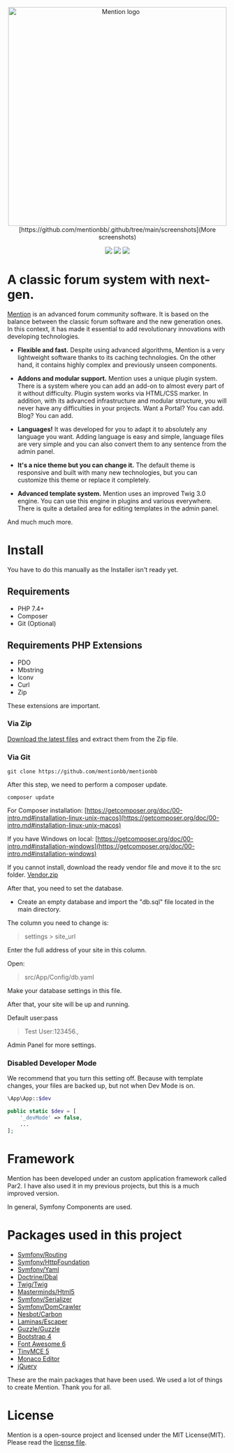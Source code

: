 <p align="center">
    <picture>
        <source media="(prefers-color-scheme: dark)"
            srcset="https://github.com/mentionbb/mentionbb/blob/master/public/images/logo-nightmode.svg">
        <source media="(prefers-color-scheme: light)"
            srcset="https://github.com/mentionbb/mentionbb/blob/master/public/images/logo.svg">
        <img alt="Mention logo" src="https://github.com/mentionbb/mentionbb/blob/master/public/images/logo.svg"
            width="500px">
    </picture>
    [https://github.com/mentionbb/.github/tree/main/screenshots](More screenshots)
</p>

<p align="center">
    <img src="https://img.shields.io/github/license/mentionbb/mentionbb" />
    <img src="https://img.shields.io/github/repo-size/mentionbb/mentionbb" />
    <img src="https://img.shields.io/github/commit-activity/w/mentionbb/mentionbb" />
</p>

# A classic forum system with next-gen.
[Mention](https://mentionbb.com/community) is an advanced forum community software. It is based on the balance between the classic forum software and the new generation ones. In this context, it has made it essential to add revolutionary innovations with developing technologies.
- **Flexible and fast.** Despite using advanced algorithms, Mention is a very lightweight software thanks to its caching technologies. On the other hand, it contains highly complex and previously unseen components.

- **Addons and modular support.** Mention uses a unique plugin system. There is a system where you can add an add-on to almost every part of it without difficulty. Plugin system works via HTML/CSS marker. In addition, with its advanced infrastructure and modular structure, you will never have any difficulties in your projects. Want a Portal? You can add. Blog? You can add.

- **Languages!** It was developed for you to adapt it to absolutely any language you want. Adding language is easy and simple, language files are very simple and you can also convert them to any sentence from the admin panel.

- **It's a nice theme but you can change it.** The default theme is responsive and built with many new technologies, but you can customize this theme or replace it completely.

- **Advanced template system.** Mention uses an improved Twig 3.0 engine. You can use this engine in plugins and various everywhere. There is quite a detailed area for editing templates in the admin panel.

And much much more.

# Install

You have to do this manually as the Installer isn't ready yet.

## Requirements
- PHP 7.4+
- Composer
- Git (Optional)

## Requirements PHP Extensions
- PDO
- Mbstring
- Iconv
- Curl
- Zip

These extensions are important.

### Via Zip

[Download the latest files](https://github.com/mentionbb/mentionbb/releases/latest) and extract them from the Zip file.

### Via Git

```
git clone https://github.com/mentionbb/mentionbb
```

After this step, we need to perform a composer update.
```
composer update
```

For Composer installation: [https://getcomposer.org/doc/00-intro.md#installation-linux-unix-macos](https://getcomposer.org/doc/00-intro.md#installation-linux-unix-macos)

If you have Windows on local: [https://getcomposer.org/doc/00-intro.md#installation-windows](https://getcomposer.org/doc/00-intro.md#installation-windows)

If you cannot install, download the ready vendor file and move it to the src folder.
[Vendor.zip](https://github.com/mentionbb/mentionbb/raw/master/vendor.zip)

After that, you need to set the database.

- Create an empty database and import the "db.sql" file located in the main directory.

The column you need to change is:
> settings > site_url

Enter the full address of your site in this column.

Open:
> src/App/Config/db.yaml

Make your database settings in this file.

After that, your site will be up and running.

Default user:pass
> Test User:123456.,

Admin Panel for more settings.

### Disabled Developer Mode

We recommend that you turn this setting off. Because with template changes, your files are backed up, but not when Dev Mode is on.

``` php
\App\App::$dev
```

``` php
public static $dev = [
	'_devMode' => false,
    ...
];
```

# Framework

Mention has been developed under an custom application framework called Par2. I have also used it in my previous projects, but this is a much improved version.

In general, Symfony Components are used.

# Packages used in this project
- [Symfony/Routing](https://symfony.com/doc/5.4/create_framework/routing.html)
- [Symfony/HttpFoundation](https://symfony.com/doc/5.4/components/http_foundation.html)
- [Symfony/Yaml](https://symfony.com/doc/5.4/components/yaml.html)
- [Doctrine/Dbal](https://www.doctrine-project.org/projects/dbal/current.html)
- [Twig/Twig](https://twig.symfony.com/)
- [Masterminds/Html5](https://github.com/Masterminds/html5-php)
- [Symfony/Serializer](https://symfony.com/doc/5.4/components/serializer.html)
- [Symfony/DomCrawler](https://symfony.com/doc/5.4/components/dom_crawler.html)
- [Nesbot/Carbon](https://carbon.nesbot.com/)
- [Laminas/Escaper](https://docs.laminas.dev/laminas-escaper/)
- [Guzzle/Guzzle](https://github.com/guzzle/guzzle)
- [Bootstrap 4](https://getbootstrap.com/docs/4.6/getting-started/introduction/)
- [Font Awesome 6](https://fontawesome.com/)
- [TinyMCE 5](https://www.tiny.cloud/)
- [Monaco Editor](https://microsoft.github.io/monaco-editor/)
- [jQuery](https://jquery.com/)

These are the main packages that have been used. We used a lot of things to create Mention. Thank you for all.

# License

Mention is a open-source project and licensed under the MIT License(MIT). Please read the [license file](https://github.com/mentionbb/mentionbb/blob/master/license.md).

